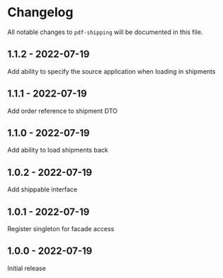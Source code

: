 # Changelog

All notable changes to `pdf-shipping` will be documented in this file.

## 1.1.2 - 2022-07-19

Add ability to specify the source application when loading in shipments

## 1.1.1 - 2022-07-19

Add order reference to shipment DTO

## 1.1.0 - 2022-07-19

Add ability to load shipments back

## 1.0.2 - 2022-07-19

Add shippable interface

## 1.0.1 - 2022-07-19

Register singleton for facade access

## 1.0.0 - 2022-07-19

Initial release
